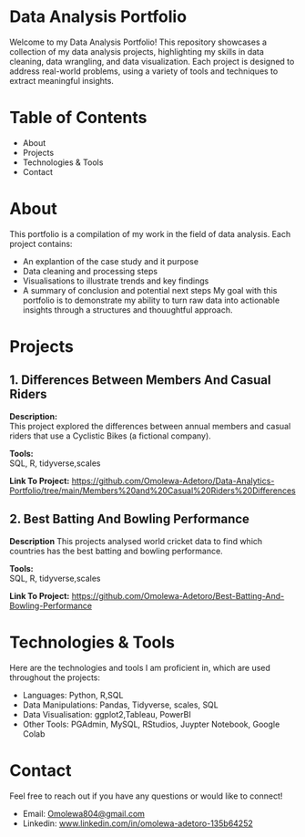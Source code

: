 # Data Analysis Portfolio
Welcome to my Data Analysis Portfolio! This repository showcases a collection of my data analysis projects, highlighting my skills in data cleaning, data wrangling, and data visualization. Each project is designed to address real-world problems, using a variety of tools and techniques to extract meaningful insights.

# Table of Contents
* About
* Projects
* Technologies & Tools
* Contact

 # About
 This portfolio is a compilation of my work in the field of data analysis. Each project contains:
 * An explantion of the case study and it purpose
 * Data cleaning and processing steps
 * Visualisations to illustrate trends and key findings
 * A summary of conclusion and potential next steps
My goal with this portfolio is to demonstrate my ability to turn raw data into actionable insights through a structures and thouughtful approach.

# Projects
## 1. Differences Between Members And Casual Riders
 **Description:**  
 This project explored the differences between annual members and casual riders that use a Cyclistic Bikes (a fictional company).  

 **Tools:**  
 SQL, R, tidyverse,scales

 **Link To Project:**  https://github.com/Omolewa-Adetoro/Data-Analytics-Portfolio/tree/main/Members%20and%20Casual%20Riders%20Differences

  ## 2. Best Batting And Bowling Performance
 **Description**
 This projects analysed world cricket data to find which countries has the best batting and bowling performance.

  **Tools:**  
 SQL, R, tidyverse,scales

 **Link To Project:** https://github.com/Omolewa-Adetoro/Best-Batting-And-Bowling-Performance 



# Technologies & Tools
Here are the technologies and tools I am proficient in, which are used throughout the projects:
* Languages: Python, R,SQL
* Data Manipulations: Pandas, Tidyverse, scales, SQL
* Data Visualisation: ggplot2,Tableau, PowerBI
* Other Tools: PGAdmin, MySQL, RStudios, Juypter Notebook, Google Colab

# Contact
Feel free to reach out if you have any questions or would like to connect!
* Email: Omolewa804@gmail.com
* Linkedin: www.linkedin.com/in/omolewa-adetoro-135b64252
